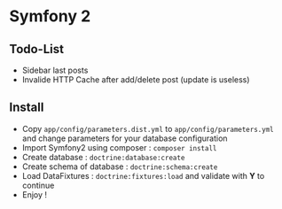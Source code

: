 # Symfony 2

## Todo-List
- Sidebar last posts
- Invalide HTTP Cache after add/delete post (update is useless)

## Install
- Copy ```app/config/parameters.dist.yml``` to ```app/config/parameters.yml``` and change parameters for your database configuration
- Import Symfony2 using composer : ```composer install```
- Create database : ```doctrine:database:create```
- Create schema of database : ```doctrine:schema:create```
- Load DataFixtures : ```doctrine:fixtures:load``` and validate with **Y** to continue
- Enjoy !
